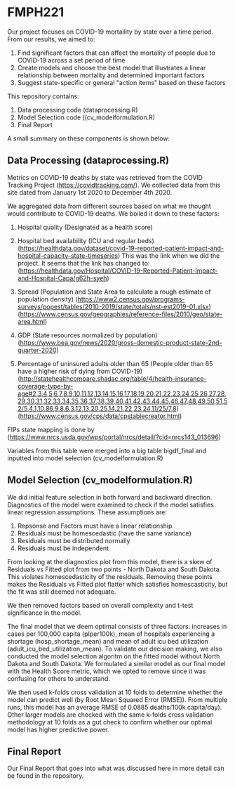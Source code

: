 # FMPH221

Our project focuses on COVID-19 mortaility by state over a time period. From our results, we aimed to:

1. Find significant factors that can affect the mortality of people due to COVID-19 across a set period of time
2. Create models and choose the best model that illustrates a linear relationship between mortality and determined important factors
3. Suggest state-specific or general "action items" based on these factors

This repository contains:
1. Data processing code (dataprocessing.R)
2. Model Selection code ((cv_modelformulation.R)
3. Final Report

A small summary on these components is shown below:

## Data Processing (dataprocessing.R)
Metrics on COVID-19 deaths by state was retrieved from the COVID Tracking Project (https://covidtracking.com/). We collected data from this site dated from January 1st 2020 to December 4th 2020.

We aggregated data from different sources based on what we thought would contribute to COVID-19 deaths. We boiled it down to these factors:
1. Hospital quality (Designated as a health score)

2. Hospital bed availability (ICU and regular beds)
(https://healthdata.gov/dataset/covid-19-reported-patient-impact-and-hospital-capacity-state-timeseries)
This was the link when we did the project. It seems that the link has changed to:
(https://healthdata.gov/Hospital/COVID-19-Reported-Patient-Impact-and-Hospital-Capa/g62h-syeh)

3. Spread (Population and State Area to calculate a rough estimate of population density)
(https://www2.census.gov/programs-surveys/popest/tables/2010-2019/state/totals/nst-est2019-01.xlsx)
(https://www.census.gov/geographies/reference-files/2010/geo/state-area.html)
4. GDP (State resources normalized by population)
(https://www.bea.gov/news/2020/gross-domestic-product-state-2nd-quarter-2020)
5. Percentage of uninsured adults older than 65 (People older than 65 have a higher risk of dying from COVID-19)
(http://statehealthcompare.shadac.org/table/4/health-insurance-coverage-type-by-age#2,3,4,5,6,7,8,9,10,11,12,13,14,15,16,17,18,19,20,21,22,23,24,25,26,27,28,29,30,31,32,33,34,35,36,37,38,39,40,41,42,43,44,45,46,47,48,49,50,51,52/5,4,1,10,86,9,8,6,3,12,13,20,25,14,21,22,23,24,11/25/7,8)
(https://www.census.gov/cps/data/cpstablecreator.html)

FIPs state mapping is done by (https://www.nrcs.usda.gov/wps/portal/nrcs/detail/?cid=nrcs143_013696)

Variables from this table were merged into a big table bigdf_final and inputted into model selection (cv_modelformulation.R)

## Model Selection (cv_modelformulation.R)

We did initial feature selection in both forward and backward direction. Diagnostics of the model were examined to check if the model satisfies linear regression assumptions. These assumptions are:
1. Repsonse and Factors must have a linear relationship
2. Residuals must be homescedastic (have the same variance)
3. Residuals must be distributed normally
4. Residuals must be independent

From looking at the diagnostics plot from this model, there is a skew of Residuals vs Fitted plot from two points - North Dakota and South Dakota. This violates homescedasticity of the residuals. Removing these points makes the Residuals vs Fitted plot flatter which satisfies homescasticity, but the fit was still deemed not adequate.

We then removed factors based on overall complexity and t-test significance in the model.

The final model that we deem optimal consists of three factors: increases in cases per 100,000 capita (pIper100k), mean of hospitals experiencing a shortage (hosp_shortage_mean) and mean of adult icu bed utilization (adult_icu_bed_utilization_mean). To validate our decision making, we also conducted the model selection algoritm on the fitted model without North Dakota and South Dakota. We formulated a similar model as our final model with the Health Score metric, which we opted to remove since it was confusing for others to understand.

We then used k-folds cross validation at 10 folds to determine whether the model can predict well (by Root Mean Squared Error (RMSE)). From multiple runs, this model has an average RMSE of 0.0885 deaths/100k capita/day). Other larger models are checked with the same k-folds cross validation methodology at 10 folds as a gut check to confirm whether our optimal model has higher predictive power.

## Final Report

Our Final Report that goes into what was discussed here in more detail can be found in the repository.
